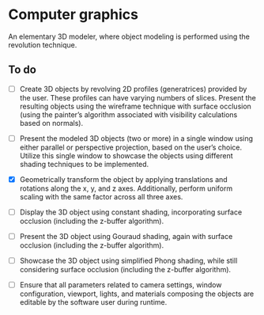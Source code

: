 # Computer graphics

An elementary 3D modeler, where object modeling is performed using the revolution technique.

## To do

- [ ] Create 3D objects by revolving 2D profiles (generatrices) provided by the user. These profiles can have varying numbers of slices. Present the resulting objects using the wireframe technique with surface occlusion (using the painter’s algorithm associated with visibility calculations based on normals).

- [ ] Present the modeled 3D objects (two or more) in a single window using either parallel or perspective projection, based on the user’s choice. Utilize this single window to showcase the objects using different shading techniques to be implemented.


- [x] Geometrically transform the object by applying translations and rotations along the x, y, and z axes. Additionally, perform uniform scaling with the same factor across all three axes.

- [ ] Display the 3D object using constant shading, incorporating surface occlusion (including the z-buffer algorithm).

- [ ] Present the 3D object using Gouraud shading, again with surface occlusion (including the z-buffer algorithm).

- [ ] Showcase the 3D object using simplified Phong shading, while still considering surface occlusion (including the z-buffer algorithm).

- [ ] Ensure that all parameters related to camera settings, window configuration, viewport, lights, and materials composing the objects are editable by the software user during runtime.